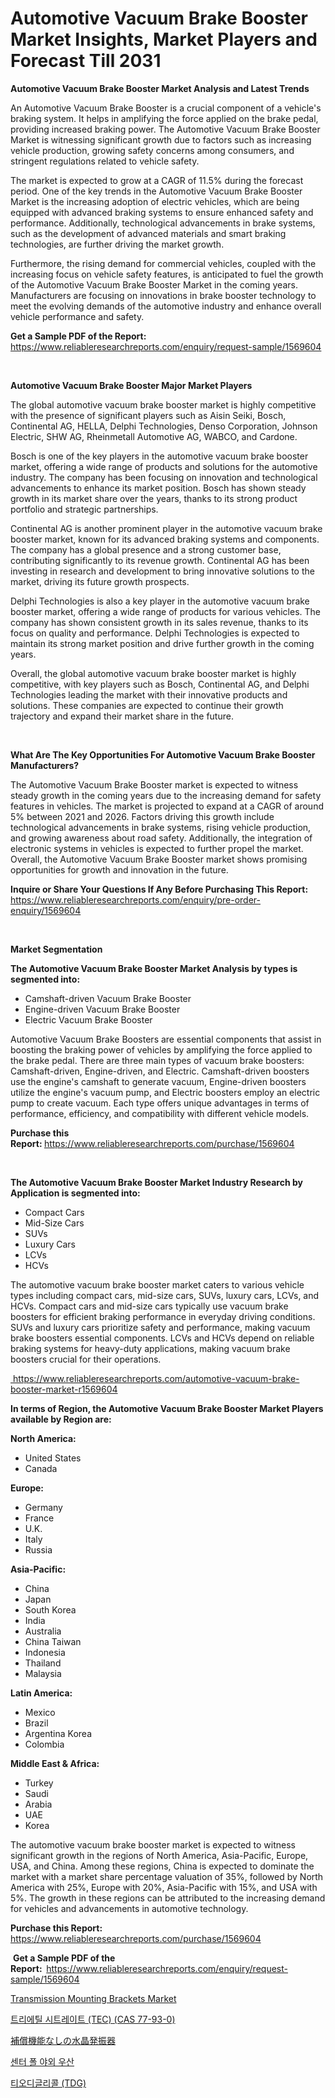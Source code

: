 <p><h1>Automotive Vacuum Brake Booster Market Insights, Market Players and Forecast Till 2031</h1></p><p><strong>Automotive Vacuum Brake Booster Market Analysis and Latest Trends</strong></p>
<p><p>An Automotive Vacuum Brake Booster is a crucial component of a vehicle's braking system. It helps in amplifying the force applied on the brake pedal, providing increased braking power. The Automotive Vacuum Brake Booster Market is witnessing significant growth due to factors such as increasing vehicle production, growing safety concerns among consumers, and stringent regulations related to vehicle safety.</p><p>The market is expected to grow at a CAGR of 11.5% during the forecast period. One of the key trends in the Automotive Vacuum Brake Booster Market is the increasing adoption of electric vehicles, which are being equipped with advanced braking systems to ensure enhanced safety and performance. Additionally, technological advancements in brake systems, such as the development of advanced materials and smart braking technologies, are further driving the market growth.</p><p>Furthermore, the rising demand for commercial vehicles, coupled with the increasing focus on vehicle safety features, is anticipated to fuel the growth of the Automotive Vacuum Brake Booster Market in the coming years. Manufacturers are focusing on innovations in brake booster technology to meet the evolving demands of the automotive industry and enhance overall vehicle performance and safety.</p></p>
<p><strong>Get a Sample PDF of the Report:&nbsp;</strong> <a href="https://www.reliableresearchreports.com/enquiry/request-sample/1569604">https://www.reliableresearchreports.com/enquiry/request-sample/1569604</a></p>
<p>&nbsp;</p>
<p><strong>Automotive Vacuum Brake Booster Major Market Players</strong></p>
<p><p>The global automotive vacuum brake booster market is highly competitive with the presence of significant players such as Aisin Seiki, Bosch, Continental AG, HELLA, Delphi Technologies, Denso Corporation, Johnson Electric, SHW AG, Rheinmetall Automotive AG, WABCO, and Cardone.</p><p>Bosch is one of the key players in the automotive vacuum brake booster market, offering a wide range of products and solutions for the automotive industry. The company has been focusing on innovation and technological advancements to enhance its market position. Bosch has shown steady growth in its market share over the years, thanks to its strong product portfolio and strategic partnerships.</p><p>Continental AG is another prominent player in the automotive vacuum brake booster market, known for its advanced braking systems and components. The company has a global presence and a strong customer base, contributing significantly to its revenue growth. Continental AG has been investing in research and development to bring innovative solutions to the market, driving its future growth prospects.</p><p>Delphi Technologies is also a key player in the automotive vacuum brake booster market, offering a wide range of products for various vehicles. The company has shown consistent growth in its sales revenue, thanks to its focus on quality and performance. Delphi Technologies is expected to maintain its strong market position and drive further growth in the coming years.</p><p>Overall, the global automotive vacuum brake booster market is highly competitive, with key players such as Bosch, Continental AG, and Delphi Technologies leading the market with their innovative products and solutions. These companies are expected to continue their growth trajectory and expand their market share in the future.</p></p>
<p>&nbsp;</p>
<p><strong>What Are The Key Opportunities For Automotive Vacuum Brake Booster Manufacturers?</strong></p>
<p><p>The Automotive Vacuum Brake Booster market is expected to witness steady growth in the coming years due to the increasing demand for safety features in vehicles. The market is projected to expand at a CAGR of around 5% between 2021 and 2026. Factors driving this growth include technological advancements in brake systems, rising vehicle production, and growing awareness about road safety. Additionally, the integration of electronic systems in vehicles is expected to further propel the market. Overall, the Automotive Vacuum Brake Booster market shows promising opportunities for growth and innovation in the future.</p></p>
<p><strong>Inquire or Share Your Questions If Any Before Purchasing This Report:</strong> <a href="https://www.reliableresearchreports.com/enquiry/pre-order-enquiry/1569604">https://www.reliableresearchreports.com/enquiry/pre-order-enquiry/1569604</a></p>
<p>&nbsp;</p>
<p><strong>Market Segmentation</strong></p>
<p><strong>The Automotive Vacuum Brake Booster Market Analysis by types is segmented into:</strong></p>
<p><ul><li>Camshaft-driven Vacuum Brake Booster</li><li>Engine-driven Vacuum Brake Booster</li><li>Electric Vacuum Brake Booster</li></ul></p>
<p><p>Automotive Vacuum Brake Boosters are essential components that assist in boosting the braking power of vehicles by amplifying the force applied to the brake pedal. There are three main types of vacuum brake boosters: Camshaft-driven, Engine-driven, and Electric. Camshaft-driven boosters use the engine's camshaft to generate vacuum, Engine-driven boosters utilize the engine's vacuum pump, and Electric boosters employ an electric pump to create vacuum. Each type offers unique advantages in terms of performance, efficiency, and compatibility with different vehicle models.</p></p>
<p><strong>Purchase this Report:&nbsp;</strong><a href="https://www.reliableresearchreports.com/purchase/1569604">https://www.reliableresearchreports.com/purchase/1569604</a></p>
<p>&nbsp;</p>
<p><strong>The Automotive Vacuum Brake Booster Market Industry Research by Application is segmented into:</strong></p>
<p><ul><li>Compact Cars</li><li>Mid-Size Cars</li><li>SUVs</li><li>Luxury Cars</li><li>LCVs</li><li>HCVs</li></ul></p>
<p><p>The automotive vacuum brake booster market caters to various vehicle types including compact cars, mid-size cars, SUVs, luxury cars, LCVs, and HCVs. Compact cars and mid-size cars typically use vacuum brake boosters for efficient braking performance in everyday driving conditions. SUVs and luxury cars prioritize safety and performance, making vacuum brake boosters essential components. LCVs and HCVs depend on reliable braking systems for heavy-duty applications, making vacuum brake boosters crucial for their operations.</p></p>
<p><a href="https://www.reliableresearchreports.com/automotive-vacuum-brake-booster-market-r1569604">&nbsp;https://www.reliableresearchreports.com/automotive-vacuum-brake-booster-market-r1569604</a></p>
<p><strong>In terms of Region, the Automotive Vacuum Brake Booster Market Players available by Region are:</strong></p>
<p>
    <p> <strong> North America: </strong>
        <ul>
            <li>United States</li>
            <li>Canada</li>
        </ul>
        </p> 
    <p> <strong> Europe: </strong>
        <ul>
            <li>Germany</li>
            <li>France</li>
            <li>U.K.</li>
            <li>Italy</li>
            <li>Russia</li>
        </ul>
        </p> 
    <p> <strong> Asia-Pacific: </strong>
        <ul>
            <li>China</li>
            <li>Japan</li>
            <li>South Korea</li>
            <li>India</li>
            <li>Australia</li>
            <li>China Taiwan</li>
            <li>Indonesia</li>
            <li>Thailand</li>
            <li>Malaysia</li>
        </ul>
        </p> 
    <p> <strong> Latin America: </strong>
        <ul>
            <li>Mexico</li>
            <li>Brazil</li>
            <li>Argentina Korea</li>
            <li>Colombia</li>
        </ul>
        </p> 
    <p> <strong> Middle East & Africa: </strong>
        <ul>
            <li>Turkey</li>
            <li>Saudi</li>
            <li>Arabia</li>
            <li>UAE</li>
            <li>Korea</li>
        </ul>
    </p>
    </p>
<p><p>The automotive vacuum brake booster market is expected to witness significant growth in the regions of North America, Asia-Pacific, Europe, USA, and China. Among these regions, China is expected to dominate the market with a market share percentage valuation of 35%, followed by North America with 25%, Europe with 20%, Asia-Pacific with 15%, and USA with 5%. The growth in these regions can be attributed to the increasing demand for vehicles and advancements in automotive technology.</p></p>
<p><strong>Purchase this Report: </strong><a href="https://www.reliableresearchreports.com/purchase/1569604">https://www.reliableresearchreports.com/purchase/1569604</a></p>
<p>&nbsp;<strong>Get a Sample PDF of the Report:&nbsp;&nbsp;</strong><a href="https://www.reliableresearchreports.com/enquiry/request-sample/1569604">https://www.reliableresearchreports.com/enquiry/request-sample/1569604</a></p>
<p><strong></strong></p>
<p><p><a href="https://github.com/timeliteaut/Market-Research-Report-List-3/blob/main/transmission-mounting-brackets-market.md">Transmission Mounting Brackets Market</a></p><p><a href="https://medium.com/@joanacasper2001/%EC%84%B8%ED%8B%B8-%EC%8B%9C%ED%8A%B8%EB%9D%BC%ED%85%8C-tec-cas-77-93-0-%EC%8B%9C%EC%9E%A5-%EA%B7%9C%EB%AA%A8-cagr-%ED%8A%B8%EB%A0%8C%EB%93%9C-2024-2030-253caed1cbbe">트리에틸 시트레이트 (TEC) (CAS 77-93-0)</a></p><p><a href="https://medium.com/@abdielkilback/%E5%A0%B1%E9%85%AC%E3%81%AE%E3%81%AA%E3%81%84%E3%82%AF%E3%83%AA%E3%82%B9%E3%82%BF%E3%83%AB%E7%99%BA%E6%8C%AF%E5%AD%90%E5%B8%82%E5%A0%B4-%E5%B8%82%E5%A0%B4%E3%82%B7%E3%82%A7%E3%82%A2-%E5%B8%82%E5%A0%B4%E5%8B%95%E5%90%91-%E3%81%8A%E3%82%88%E3%81%B3%E5%B0%86%E6%9D%A5%E3%81%AE%E6%88%90%E9%95%B7%E3%82%92%E6%8E%A2%E3%82%8B-cb9c7bec0b46">補償機能なしの水晶発振器</a></p><p><a href="https://github.com/amuji413411/Market-Research-Report-List-1/blob/main/6333155103266.md">센터 폴 야외 우산</a></p><p><a href="https://medium.com/@constantinvon/%ED%8B%B0%EC%98%A4%EB%94%94%EA%B8%80%EB%A6%AC%EC%BD%9C-tdg-%EC%8B%9C%EC%9E%A5-%EB%B6%84%EC%84%9D-cagr-%EC%8B%9C%EC%9E%A5-%EC%84%B8%EB%B6%84%ED%99%94-%EB%B0%8F-%EC%A0%84%EC%84%B8%EA%B3%84-%EC%82%B0%EC%97%85-%EA%B0%9C%EC%9A%94-5cd9febdc4e8">티오디글리콜 (TDG)</a></p></p>